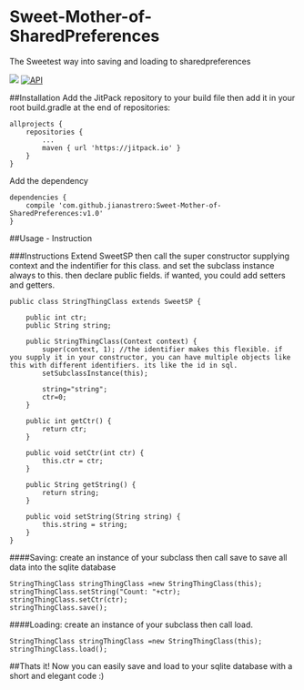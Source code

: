 # Sweet-Mother-of-SharedPreferences
The Sweetest way into saving and loading to sharedpreferences

[![](https://jitpack.io/v/jianastrero/Sweet-Mother-of-SharedPreferences.svg)](https://jitpack.io/#jianastrero/Sweet-Mother-of-SharedPreferences)
[![API](https://img.shields.io/badge/API-1%2B-blue.svg?style=flat)](https://android-arsenal.com/api?level=1)


##Installation
Add the JitPack repository to your build file then add it in your root build.gradle at the end of repositories:
```
allprojects {
    repositories {
        ...
        maven { url 'https://jitpack.io' }
    }
}
```

Add the dependency
```
dependencies {
    compile 'com.github.jianastrero:Sweet-Mother-of-SharedPreferences:v1.0'
}
```


##Usage - Instruction


###Instructions
Extend SweetSP then call the super constructor supplying context and the indentifier for this class. and set the subclass instance always to this. then declare public fields. if wanted, you could add setters and getters.
```
public class StringThingClass extends SweetSP {

    public int ctr;
    public String string;

    public StringThingClass(Context context) {
        super(context, 1); //the identifier makes this flexible. if you supply it in your constructor, you can have multiple objects like this with different identifiers. its like the id in sql.
        setSubclassInstance(this);

        string="string";
        ctr=0;
    }

    public int getCtr() {
        return ctr;
    }

    public void setCtr(int ctr) {
        this.ctr = ctr;
    }

    public String getString() {
        return string;
    }

    public void setString(String string) {
        this.string = string;
    }
}

```


####Saving: create an instance of your subclass then call save to save all data into the sqlite database
```
StringThingClass stringThingClass =new StringThingClass(this);
stringThingClass.setString("Count: "+ctr);
stringThingClass.setCtr(ctr);
stringThingClass.save();
```

####Loading: create an instance of your subclass then call load.
```
StringThingClass stringThingClass =new StringThingClass(this);
stringThingClass.load();
```

##Thats it! Now you can easily save and load to your sqlite database with a short and elegant code :)

